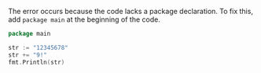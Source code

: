 The error occurs because the code lacks a package declaration. To fix this, add `package main` at the beginning of the code. 

```go
package main

str := "12345678"
str += "9!"
fmt.Println(str)
```
